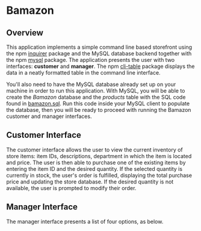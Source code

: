 # Bamazon
## Overview
This application implements a simple command line based storefront using the npm [inquirer](https://www.npmjs.com/package/inquirer) package and the MySQL database backend together with the npm [mysql](https://www.npmjs.com/package/mysql) package. The application presents the user with two interfaces: **customer** and **manager**. The npm [cli-table](https://www.npmjs.com/package/cli-table) package displays the data in a neatly formatted table in the command line interface. 

You'll also need to have the MySQL database already set up on your machine in order to run this application. With MySQL, you will be able to create the *Bamazon* database and the *products* table with the SQL code found in [bamazon.sql](https://github.com/hmurali/bamazon/blob/master/bamazon.sql). Run this code inside your MySQL client to populate the database, then you will be ready to proceed with running the Bamazon customer and manager interfaces.

## Customer Interface
The customer interface allows the user to view the current inventory of store items: item IDs, descriptions, department in which the item is located and price. The user is then able to purchase one of the existing items by entering the item ID and the desired quantity. If the selected quantity is currently in stock, the user's order is fulfilled, displaying the total purchase price and updating the store database. If the desired quantity is not available, the user is prompted to modify their order.

## Manager Interface
The manager interface presents a list of four options, as below.
